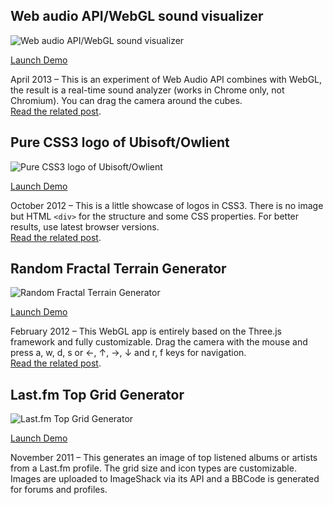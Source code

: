 <!--
  title: Playground
-->

Web audio API/WebGL sound visualizer
------------------------------------

![Web audio API/WebGL sound visualizer](images/pages/webaudio_visualizer.png "Web audio API/WebGL sound visualizer")

<p class="center"><a href="/apps/sound-visualizer-web-audio-api-webgl/" class="button link">Launch Demo</a></p>

April 2013 – This is an experiment of Web Audio API combines with WebGL, the result is a real-time sound analyzer (works in Chrome only, not Chromium). You can drag the camera around the cubes.<br />[Read the related post](/experimenting-with-web-audio-api-three-js-webgl "Read the related post").

Pure CSS3 logo of Ubisoft/Owlient
---------------------------------

![Pure CSS3 logo of Ubisoft/Owlient](images/pages/logo_css3_ubisoft_owlient.png "Pure CSS3 logo of Ubisoft/Owlient")

<p class="center"><a href="/apps/css3-ubisoft-owlient-logos/" class="button link">Launch Demo</a></p>

October 2012 – This is a little showcase of logos in CSS3. There is no image but HTML `<div>` for the structure and some CSS properties. For better results, use latest browser versions.<br />[Read the related post](/making-of-pure-css3-logos "Read the related post").

Random Fractal Terrain Generator
--------------------------------

![Random Fractal Terrain Generator](images/pages/terrain_generation_webgl.png "Random Fractal Terrain Generator")

<p class="center"><a href="/apps/terrain-generation-diamond-square-threejs-webgl/" class="button link">Launch Demo</a></p>

February 2012 – This WebGL app is entirely based on the Three.js framework and fully customizable. Drag the camera with the mouse and press a, w, d, s or ←, ↑, →, ↓ and r, f keys for navigation.<br />[Read the related post](/terrain-generation-the-diamond-square-algorithm-and-three-js "Read the related post").

Last.fm Top Grid Generator
--------------------------

![Last.fm Top Grid Generator](images/pages/top_grid_lastfm_generator.png "Last.fm Top Grid Generator")

<p class="center"><a href="/apps/lastfm-top-grid/" class="button link">Launch Demo</a></p>

November 2011 – This generates an image of top listened albums or artists from a Last.fm profile. The grid size and icon types are customizable. Images are uploaded to ImageShack via its API and a BBCode is generated for forums and profiles.